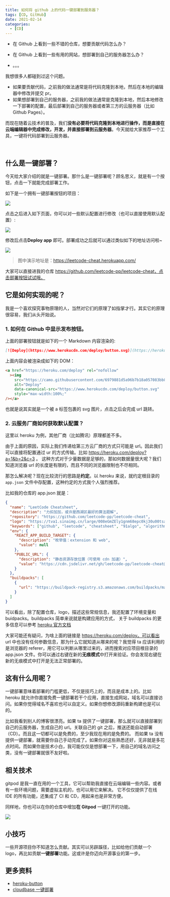 ```yaml
---
title: 如何将 github 上的代码一键部署到服务器？
tags: [CD, GitHub]
date: 2021-02-14
categories:
  - [CD]
---
```


- 在 Github 上看到一些不错的仓库，想要贡献代码怎么办？

- 在 Github 上看到一些有用的网站，想部署到自己的服务器怎么办？

- 。。。

我想很多人都碰到过这个问题。

- 如果要贡献代码，之前我的做法通常是将代码克隆到本地，然后在本地的编辑器中修改并提交 pr。
- 如果想部署到自己的服务器，之前我的做法通常是克隆到本地，然后本地修改一下部署的配置，最后部署到自己的服务器或者第三方的云服务器（比如 Github Pages）。

而现在随着云技术的普及，我们**没有必要将代码克隆到本地进行操作，而是直接在云端编辑器中完成修改，开发，并直接部署到云服务器**。今天就给大家推荐一个工具，一键将代码部署到云服务器。

​<!-- more -->

## 什么是一键部署？

今天给大家介绍的就是一键部署。那什么是一键部署呢？顾名思义，就是有一个按钮，点击一下就能完成部署工作。

如下是一个拥有一键部署按钮的项目：

![](https://tva1.sinaimg.cn/large/008eGmZEly1gnmaoyktqej311r0u0jxo.jpg)

点击之后进入如下页面，你可以对一些默认配置进行修改（也可以直接使用默认配置）:

![](https://tva1.sinaimg.cn/large/008eGmZEly1gnmapsm8k8j30u00vftdf.jpg)

修改后点击**Deploy app** 即可。部署成功之后就可以通过类似如下的地址访问啦~

![](https://tva1.sinaimg.cn/large/008eGmZEly1gnmaqkh8hfj31810u0ag0.jpg)

> 图中演示地址是：https://leetcode-cheat.herokuapp.com/

大家可以直接进我的仓库 https://github.com/leetcode-pp/leetcode-cheat，点击部署按钮试试哦。

## 它是如何实现的呢？

我是一个喜欢探究事物原理的人，当然对它们的原理了如指掌才行。其实它的原理很容易，我们从头开始说。

### 1. 如何在 Github 中显示发布按钮。

上面的部署按钮就是如下的一个 Markdown 内容渲染的:

```md
[![Deploy](https://www.herokucdn.com/deploy/button.svg)](https://heroku.com/deploy)
```

上面内容会被渲染成如下的 DOM：

```html
<a href="https://heroku.com/deploy" rel="nofollow"
  ><img
    src="https://camo.githubusercontent.com/6979881d5a96b7b18a057083bb8aeb87ba35fc279452e29034c1e1c49ade0636/68747470733a2f2f7777772e6865726f6b7563646e2e636f6d2f6465706c6f792f627574746f6e2e737667"
    alt="Deploy"
    data-canonical-src="https://www.herokucdn.com/deploy/button.svg"
    style="max-width:100%;"
/></a>
```

也就是说其实就是一个被 a 标签包裹的 svg 图片，点击之后会完成 url 跳转。

### 2. 云服务厂商如何获取默认配置？

这里以 heroku 为例，其他厂商（比如腾讯）原理都差不多。

由于上面的原因，实际上我们传递给第三方云厂商的方式只可能是 url。因此我们可以直接将配置通过 ur 的方式传输。比如 https://heroku.com/deploy?a=1&b=2&c=3 。 这种方式对于少量数据是足够的，那如何数据量很大呢？我们知道浏览器 url 的长度是有限的，而且不同的浏览器限制也不尽相同。

那怎么解决呢？现在比较流行的思路是**约定**。以 heroku 来说，就约定根目录的 `app.json` 文件中存配置，这种约定的方式我个人强烈推荐。

比如我的仓库的 app.json 就是：

```json
{
  "name": "LeetCode Cheatsheet",
  "description": "力扣加加，或许是西湖区最好的算法题解",
  "repository": "https://github.com/leetcode-pp/leetcode-cheat",
  "logo": "https://tva1.sinaimg.cn/large/008eGmZEly1gnm68epc0kj30u00tsaav.jpg",
  "keywords": ["github", "leetcode", "cheatsheet", "91algo", "algorithm"],
  "env": {
    "REACT_APP_BUILD_TARGET": {
      "description": "枚举值：extension 和 web",
      "value": null
    },
    "PUBLIC_URL": {
      "description": "静态资源存放位置（可使用 cdn 加速）",
      "value": "https://cdn.jsdelivr.net/gh/leetcode-pp/leetcode-cheat@gh-pages/"
    }
  },
  "buildpacks": [
    {
      "url": "https://buildpack-registry.s3.amazonaws.com/buildpacks/mars/create-react-app.tgz"
    }
  ]
}
```

可以看出，除了配置仓库，logo，描述这些常规信息，我还配置了环境变量和 buidpacks。buildpacks 简单来说就是构建应用的方式， 关于 buildpacks 的更多信息可以参考 [heroku 官方文档](https://devcenter.heroku.com/articles/buildpacks)

大家可能还有疑问，为啥上面的链接是 https://heroku.com/deploy。可以看出 url 中也没有任何参数信息，那为什么它就知道从哪来的呢？我觉得 ta 应该利用的是浏览器的 referer，用它可以判断从哪里过来的，进而搜索对应项目根目录的 app.json 文件。你可以通过右键在新的**无痕模式**中打开来验证。你会发现右键在新的无痕模式中打开是无法正常部署的。

## 这有什么用呢？

一键部署意味着部署的门槛更低，不仅是技巧上的，而且是成本上的。比如 heroku 就允许你直接免费一键部署若干个应用，直接生成网站，域名可以直接访问。如果你觉得域名不喜欢也可以自定义。如果你想修改源码重新构建也是可以的。

比如我看到别人的博客很漂亮。如果 ta 提供了一键部署，那么就可以直接部署到自己的云服务器，生成自己的 url。关联自己的 git 之后，推送还能自动部署（CD）。而且这一切都可以是免费的，至少我现在用的是免费的。 而如果 ta 没有提供一键部署，就需要你自己手动完成了。如果你对这些熟悉还好，无非就是多花点时间。而如果你是技术小白，我可能仅仅是想部署一下，用自己的域名访问之类，没有一键部署就很不友好啦。

## 相关技术

gitpod 是我一直在用的一个工具，它可以帮助我直接在云端编辑一些内容。或者有一些环境问题，需要虚拟主机的，也可以用它来解决。 它不仅仅提供了在线 IDE 的所有功能，还集成了 CI 和 CD，用起来也是非常方便。

同样地，你也可以在你的仓库中增加**在 Gitpod** 一键打开的功能。

![](https://tva1.sinaimg.cn/large/008eGmZEly1gnmbmu2ijhj319m0ioq5x.jpg)

## 小技巧

一些开源项目你不知道怎么贡献。其实可以另辟蹊径，比如给他们贡献一个 logo，再比如贡献**一键部署**功能。这或许是你迈向开源事业的第一步。

## 更多资料

- [heroku-button](https://devcenter.heroku.com/articles/heroku-button "heroku-button")
- [cloudbase 一键部署](https://docs.cloudbase.net/framework/deploy-button.html#bu-shu-an-niu-shi-ru-he-gong-zuo-de "cloudbase 一键部署")
